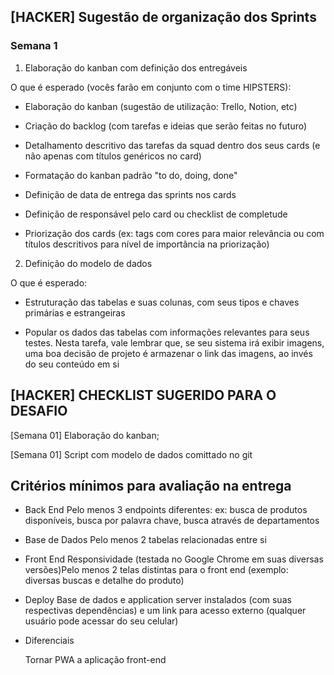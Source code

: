 ## [HACKER] Sugestão de organização dos Sprints

### Semana 1
1. Elaboração do kanban com definição dos entregáveis 

O que é esperado (vocês farão em conjunto com o time HIPSTERS):

* Elaboração do kanban (sugestão de utilização: Trello, Notion, etc) 

* Criação do backlog (com tarefas e ideias que serão feitas no futuro) 

* Detalhamento descritivo das tarefas da squad dentro dos seus cards (e não apenas com títulos genéricos no card) 

* Formatação do kanban padrão "to do, doing, done" 

* Definição de data de entrega das sprints nos cards 

* Definição de responsável pelo card ou checklist de completude 

* Priorização dos cards (ex: tags com cores para maior relevância ou com títulos descritivos para nível de importância na priorização) 

2. Definição do modelo de dados  

O que é esperado:

* Estruturação das tabelas e suas colunas, com seus tipos e chaves primárias e estrangeiras 

* Popular os dados das tabelas com informações relevantes para seus testes. Nesta tarefa, vale lembrar que, se seu sistema irá exibir imagens, uma boa decisão de projeto é armazenar o link das imagens, ao invés do seu conteúdo em si

## [HACKER] CHECKLIST SUGERIDO PARA O DESAFIO

[Semana 01] Elaboração do kanban;

[Semana 01] Script com modelo de dados comittado no git

## Critérios mínimos para avaliação na entrega

* Back End
	Pelo menos 3 endpoints diferentes: ex: busca de produtos disponíveis, busca por palavra chave, busca através de departamentos

* Base de Dados
	Pelo menos 2 tabelas relacionadas entre si

* Front End
	Responsividade (testada no Google Chrome em suas diversas versões)Pelo menos 2 telas distintas para o front end (exemplo: diversas buscas e detalhe do produto)

* Deploy
	Base de dados e application server instalados (com suas respectivas dependências) e um link para acesso externo (qualquer usuário pode acessar do seu celular)

* Diferenciais

	Tornar PWA a aplicação front-end
